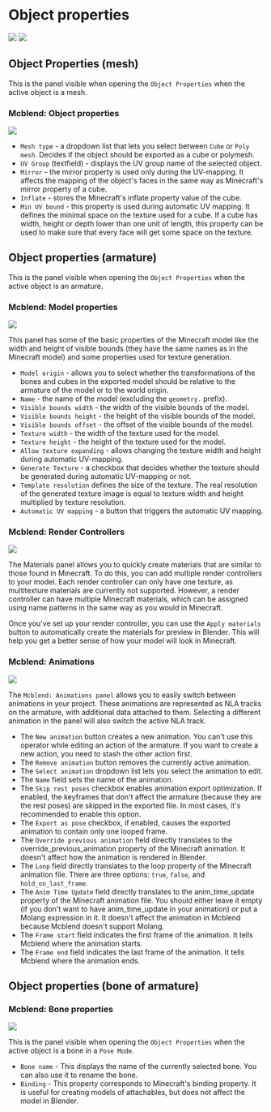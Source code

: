 # Object properties

![](/img/gui/object_properties_bone.png)
![](/img/gui/object_properties_cube.png)

## Object Properties (mesh)

This is the panel visible when opening the `Object Properties` when the active object is a mesh.

### Mcblend: Object properties

![](/img/gui/object_properties_mesh.png)

- `Mesh type` - a dropdown list that lets you select between `Cube` or `Poly mesh`. Decides if the object should be exported as a cube or polymesh.
- `UV Group` (textfield) - displays the UV group name of the selected object.
- `Mirror` - the mirror property is used only during the UV-mapping. It affects the mapping of the object's faces in the same way as Minecraft's mirror property of a cube.
- `Inflate` - stores the Minecraft's inflate property value of the cube.
- `Min UV bound` - this property is used during automatic UV mapping. It defines the minimal space on the texture used for a cube. If a cube has width, height or depth lower than one unit of length, this property can be used to make sure that every face will get some space on the texture.

## Object properties (armature)
This is the panel visible when opening the `Object Properties` when the active object is an armature.

### Mcblend: Model properties

![](/img/gui/object_properties_armature_model_properties.png)

This panel has some of the basic properties of the Minecraft model like the width and height of visible bounds (they have the same names as in the Minecraft model) and some properties used for texture generation.

- `Model origin` - allows you to select whether the transformations of the bones and cubes in the exported model should be relative to the armature of the model or to the world origin.
- `Name` - the name of the model (excluding the `geometry.` prefix).
- `Visible bounds width` - the width of the visible bounds of the model.
- `Visible bounds height` - the height of the visible bounds of the model.
- `Visible bounds offset` - the offset of the visible bounds of the model.
- `Texture width` - the width of the texture used for the model.
- `Texture height` - the height of the texture used for the model.
- `Allow texture expanding` - allows changing the texture width and height during automatic UV-mapping.
- `Generate Texture` - a checkbox that decides whether the texture should be generated during automatic UV-mapping or not.
- `Template resolution` defines the size of the texture. The real resolution of the generated texture image is equal to texture width and height multiplied by texture resolution.
- `Automatic UV mapping` - a button that triggers the automatic UV mapping.

### Mcblend: Render Controllers

![](/img/gui/object_properties_armature_render_controllers.png)

The Materials panel allows you to quickly create materials that are similar to those found in Minecraft. To do this, you can add multiple render controllers to your model. Each render controller can only have one texture, as multitexture materials are currently not supported. However, a render controller can have multiple Minecraft materials, which can be assigned using name patterns in the same way as you would in Minecraft.

Once you've set up your render controller, you can use the `Apply materials` button to automatically create the materials for preview in Blender. This will help you get a better sense of how your model will look in Minecraft.

### Mcblend: Animations

![](/img/gui/object_properties_armature_animations.png)

The `Mcblend: Animations panel` allows you to easily switch between animations in your project. These animations are represented as NLA tracks on the armature, with additional data attached to them. Selecting a different animation in the panel will also switch the active NLA track.

- The `New animation` button creates a new animation. You can't use this operator while editing an action of the armature. If you want to create a new action, you need to stash the other action first.
- The `Remove animation` button removes the currently active animation.
- The `Select animation` dropdown list lets you select the animation to edit.
- The `Name` field sets the name of the animation.
- The `Skip rest poses` checkbox enables animation export optimization. If enabled, the keyframes that don't affect the armature (because they are the rest poses) are skipped in the exported file. In most cases, it's recommended to enable this option.
- The `Export as pose` checkbox, if enabled, causes the exported animation to contain only one looped frame.
- The `Override previous animation` field directly translates to the override_previous_animation property of the Minecraft animation. It doesn't affect how the animation is rendered in Blender.
- The `Loop` field directly translates to the loop property of the Minecraft animation file. There are three options: `true`, `false`, and `hold_on_last_frame`.
- The `Anim Time Update` field directly translates to the anim_time_update property of the Minecraft animation file. You should either leave it empty (if you don't want to have anim_time_update in your animation) or put a Molang expression in it. It doesn't affect the animation in Mcblend because Mcblend doesn't support Molang.
- The `Frame start` field indicates the first frame of the animation. It tells Mcblend where the animation starts.
- The `Frame end` field indicates the last frame of the animation. It tells Mcblend where the animation ends.

## Object properties (bone of armature)

### Mcblend: Bone properties

![](/img/gui/object_properties_armature_bone_properties.png)

This is the panel visible when opening the `Object Properties` when the active object is a bone in a `Pose Mode`.

- `Bone name` - This displays the name of the currently selected bone. You can also use it to rename the bone.
- `Binding` - This property corresponds to Minecraft's binding property. It is useful for creating models of attachables, but does not affect the model in Blender.
